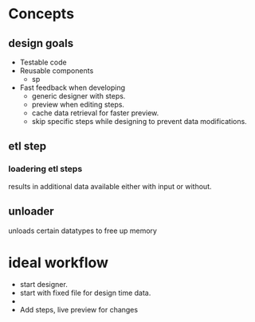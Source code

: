 # Concepts

## design goals
- Testable code
- Reusable components
  - sp
- Fast feedback when developing
  - generic designer with steps.
  - preview when editing steps.
  - cache data retrieval for faster preview.
  - skip specific steps while designing to prevent data modifications.

## etl step

### loadering etl steps
results in additional data available either with input or without.

## unloader
unloads certain datatypes to free up memory


# ideal workflow
- start designer.
- start with fixed file for design time data.
- 
- Add steps, live preview for changes